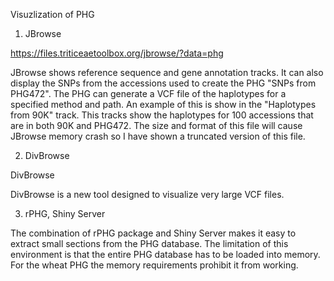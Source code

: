 Visuzlization of PHG

1. JBrowse

https://files.triticeaetoolbox.org/jbrowse/?data=phg

JBrowse shows reference sequence and gene annotation tracks. It can also display the SNPs from the accessions used to create the PHG "SNPs from PHG472". The PHG can generate a VCF file of the haplotypes for a specified method and path. An example of this is show in the "Haplotypes from 90K" track. This tracks show the haplotypes for 100 accessions that are in both 90K and PHG472. The size and format of this file will cause JBrowse memory crash so I have shown a truncated version of this file.

2. DivBrowse

DivBrowse 

DivBrowse is a new tool designed to visualize very large VCF files. 

3. rPHG, Shiny Server

The combination of rPHG package and Shiny Server makes it easy to extract small sections from the PHG database. The limitation of this environment is that the entire PHG database has to be loaded into memory. For the wheat PHG the memory requirements prohibit it from working.
